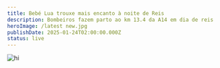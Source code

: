 ```yaml
---
title: Bebé Lua trouxe mais encanto à noite de Reis
description: Bombeiros fazem parto ao km 13.4 da A14 em dia de reis
heroImage: /latest new.jpg
publishDate: 2025-01-24T02:00:00.000Z
status: live
---
```


![hi](/473023830_1040480851453463_926911139305472702_n.jpg)

